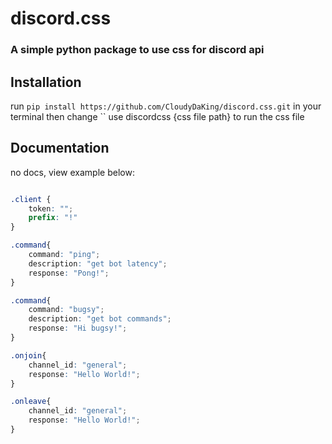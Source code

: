# discord.css
### A simple python package to use css for discord api

## Installation
run ```pip install https://github.com/CloudyDaKing/discord.css.git``` in your terminal
then change ``
use discordcss {css file path} to run the css file

## Documentation

no docs, view example below:

```css

.client {
    token: "";
    prefix: "!"
}

.command{
    command: "ping";
    description: "get bot latency";
    response: "Pong!";
}

.command{
    command: "bugsy";
    description: "get bot commands";
    response: "Hi bugsy!";
}

.onjoin{
    channel_id: "general";
    response: "Hello World!";
}

.onleave{
    channel_id: "general";
    response: "Hello World!";
}
```
